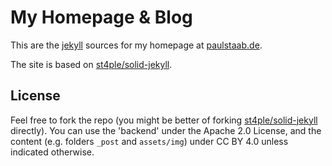 My Homepage & Blog
==================

This are the [jekyll](http://jekyllrb.com) sources for my homepage at 
[paulstaab.de](https://paulstaab.de).

The site is based on [st4ple/solid-jekyll](https://github.com/st4ple/solid-jekyll).

License
-------
Feel free to fork the repo (you might be better of forking 
[st4ple/solid-jekyll](https://github.com/st4ple/solid-jekyll) directly). 
You can use the 'backend' under the Apache 2.0 License, and the content (e.g. folders `_post` and `assets/img`) under CC BY 4.0 unless indicated otherwise.
